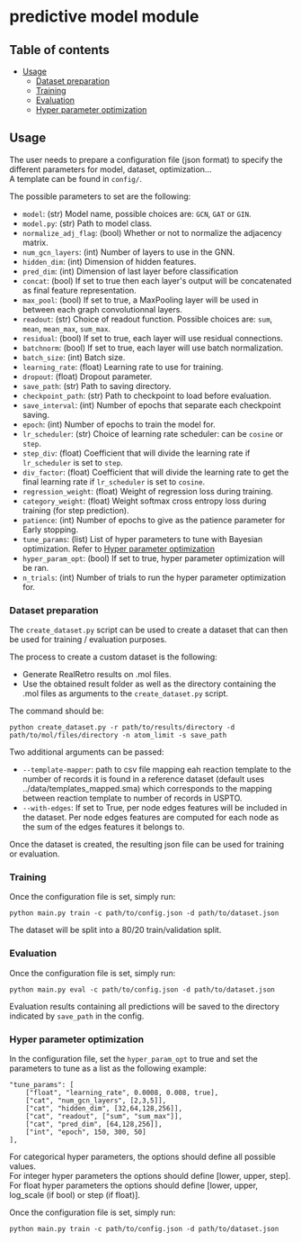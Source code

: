 # predictive model module

## Table of contents

- [Usage](#usage)
	- [Dataset preparation](#dataset-preparation)
	- [Training](#training)
	- [Evaluation](#evaluation)
	- [Hyper parameter optimization](#hyper-parameter-optimization)

## Usage

The user needs to prepare a configuration file (json format) to specify the different parameters for model, dataset, optimization...<br/>
A template can be found in `config/`.

The possible parameters to set are the following:
- `model`: (str) Model name, possible choices are: `GCN`, `GAT` or `GIN`.
- `model.py`: (str) Path to model class.
- `normalize_adj_flag`: (bool) Whether or not to normalize the adjacency matrix.
- `num_gcn_layers`: (int) Number of layers to use in the GNN.
- `hidden_dim`: (int) Dimension of hidden features.
- `pred_dim`: (int) Dimension of last layer before classification
- `concat`: (bool) If set to true then each layer's output will be concatenated as final feature representation.
- `max_pool`: (bool) If set to true, a MaxPooling layer will be used in between each graph convolutionnal layers.
- `readout`: (str) Choice of readout function. Possible choices are: `sum`, `mean`, `mean_max`, `sum_max`.
- `residual`: (bool) If set to true, each layer will use residual connections.
- `batchnorm`: (bool) If set to true, each layer will use batch normalization.
- `batch_size`: (int) Batch size.
- `learning_rate`: (float) Learning rate to use for training.
- `dropout`: (float) Dropout parameter.
- `save_path`: (str) Path to saving directory.
- `checkpoint_path`: (str) Path to checkpoint to load before evaluation.
- `save_interval`: (int) Number of epochs that separate each checkpoint saving.
- `epoch`: (int) Number of epochs to train the model for.
- `lr_scheduler`: (str) Choice of learning rate scheduler: can be `cosine` or `step`.
- `step_div`: (float) Coefficient that will divide the learning rate if `lr_scheduler` is set to `step`.
- `div_factor`: (float) Coefficient that will divide the learning rate to get the final learning rate if `lr_scheduler` is set to `cosine`.
- `regression_weight`: (float) Weight of regression loss during training.
- `category_weight`: (float) Weight softmax cross entropy loss during training (for step prediction).
- `patience`: (int) Number of epochs to give as the patience parameter for Early stopping.
- `tune_params`: (list) List of hyper parameters to tune with Bayesian optimization. Refer to [Hyper parameter optimization](#hyper-parameter-optimization)
- `hyper_param_opt`: (bool) If set to true, hyper parameter optimization will be ran.
- `n_trials`: (int) Number of trials to run the hyper parameter optimization for.

### Dataset preparation

The `create_dataset.py` script can be used to create a dataset that can then be used for training / evaluation purposes.<br/>

The process to create a custom dataset is the following:
- Generate RealRetro results on .mol files.
- Use the obtained result folder as well as the directory containing the .mol files as arguments to the `create_dataset.py` script.

The command should be:

	python create_dataset.py -r path/to/results/directory -d path/to/mol/files/directory -n atom_limit -s save_path

Two additional arguments can be passed:
- `--template-mapper`: path to csv file mapping eah reaction template to the number of records it is found in a reference dataset
(default uses ../data/templates_mapped.sma) which corresponds to the mapping between reaction template to number of records in USPTO.
- `--with-edges`: If set to True, per node edges features will be included in the dataset. Per node edges features are computed for each node
as the sum of the edges features it belongs to.

Once the dataset is created, the resulting json file can be used for training or evaluation.

### Training

Once the configuration file is set, simply run:

	python main.py train -c path/to/config.json -d path/to/dataset.json

The dataset will be split into a 80/20 train/validation split.

### Evaluation

Once the configuration file is set, simply run:

	python main.py eval -c path/to/config.json -d path/to/dataset.json

Evaluation results containing all predictions will be saved to the directory indicated by `save_path` in the config.


### Hyper parameter optimization

In the configuration file, set the `hyper_param_opt` to true and set the parameters to tune as a list as the following example:
```
"tune_params": [
    ["float", "learning_rate", 0.0008, 0.008, true],
    ["cat", "num_gcn_layers", [2,3,5]],
    ["cat", "hidden_dim", [32,64,128,256]],
    ["cat", "readout", ["sum", "sum_max"]],
    ["cat", "pred_dim", [64,128,256]],
    ["int", "epoch", 150, 300, 50]
],
```

For categorical hyper parameters, the options should define all possible values.<br/>
For integer hyper parameters the options should define [lower, upper, step].<br/>
For float hyper parameters the options should define [lower, upper, log_scale (if bool) or step (if float)].


Once the configuration file is set, simply run:

	python main.py train -c path/to/config.json -d path/to/dataset.json
